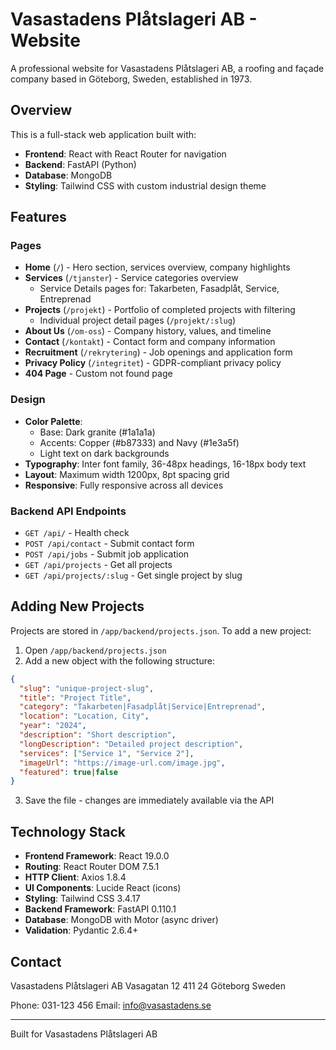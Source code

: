 # Vasastadens Plåtslageri AB - Website

A professional website for Vasastadens Plåtslageri AB, a roofing and façade company based in Göteborg, Sweden, established in 1973.

## Overview

This is a full-stack web application built with:
- **Frontend**: React with React Router for navigation
- **Backend**: FastAPI (Python)
- **Database**: MongoDB
- **Styling**: Tailwind CSS with custom industrial design theme

## Features

### Pages
- **Home** (`/`) - Hero section, services overview, company highlights
- **Services** (`/tjanster`) - Service categories overview
  - Service Details pages for: Takarbeten, Fasadplåt, Service, Entreprenad
- **Projects** (`/projekt`) - Portfolio of completed projects with filtering
  - Individual project detail pages (`/projekt/:slug`)
- **About Us** (`/om-oss`) - Company history, values, and timeline
- **Contact** (`/kontakt`) - Contact form and company information
- **Recruitment** (`/rekrytering`) - Job openings and application form
- **Privacy Policy** (`/integritet`) - GDPR-compliant privacy policy
- **404 Page** - Custom not found page

### Design
- **Color Palette**: 
  - Base: Dark granite (#1a1a1a)
  - Accents: Copper (#b87333) and Navy (#1e3a5f)
  - Light text on dark backgrounds
- **Typography**: Inter font family, 36-48px headings, 16-18px body text
- **Layout**: Maximum width 1200px, 8pt spacing grid
- **Responsive**: Fully responsive across all devices

### Backend API Endpoints

- `GET /api/` - Health check
- `POST /api/contact` - Submit contact form
- `POST /api/jobs` - Submit job application
- `GET /api/projects` - Get all projects
- `GET /api/projects/:slug` - Get single project by slug

## Adding New Projects

Projects are stored in `/app/backend/projects.json`. To add a new project:

1. Open `/app/backend/projects.json`
2. Add a new object with the following structure:

```json
{
  "slug": "unique-project-slug",
  "title": "Project Title",
  "category": "Takarbeten|Fasadplåt|Service|Entreprenad",
  "location": "Location, City",
  "year": "2024",
  "description": "Short description",
  "longDescription": "Detailed project description",
  "services": ["Service 1", "Service 2"],
  "imageUrl": "https://image-url.com/image.jpg",
  "featured": true|false
}
```

3. Save the file - changes are immediately available via the API

## Technology Stack

- **Frontend Framework**: React 19.0.0
- **Routing**: React Router DOM 7.5.1
- **HTTP Client**: Axios 1.8.4
- **UI Components**: Lucide React (icons)
- **Styling**: Tailwind CSS 3.4.17
- **Backend Framework**: FastAPI 0.110.1
- **Database**: MongoDB with Motor (async driver)
- **Validation**: Pydantic 2.6.4+

## Contact

Vasastadens Plåtslageri AB
Vasagatan 12
411 24 Göteborg
Sweden

Phone: 031-123 456
Email: info@vasastadens.se

---

Built for Vasastadens Plåtslageri AB
